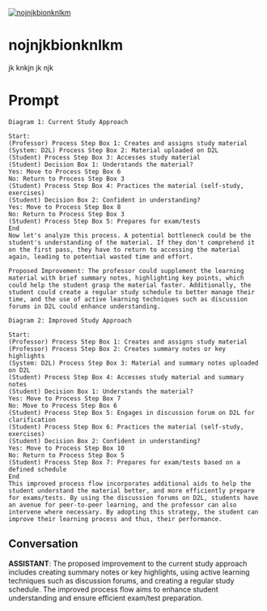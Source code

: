 
[![nojnjkbionknlkm](https://flow-prompt-covers.s3.us-west-1.amazonaws.com/icon/futuristic/futu_8.png)]()
# nojnjkbionknlkm 
 jk knkjn jk njk

# Prompt

```
Diagram 1: Current Study Approach

Start:
(Professor) Process Step Box 1: Creates and assigns study material
(System: D2L) Process Step Box 2: Material uploaded on D2L
(Student) Process Step Box 3: Accesses study material
(Student) Decision Box 1: Understands the material?
Yes: Move to Process Step Box 6
No: Return to Process Step Box 3
(Student) Process Step Box 4: Practices the material (self-study, exercises)
(Student) Decision Box 2: Confident in understanding?
Yes: Move to Process Step Box 8
No: Return to Process Step Box 3
(Student) Process Step Box 5: Prepares for exam/tests
End
Now let's analyze this process. A potential bottleneck could be the student's understanding of the material. If they don't comprehend it on the first pass, they have to return to accessing the material again, leading to potential wasted time and effort.

Proposed Improvement: The professor could supplement the learning material with brief summary notes, highlighting key points, which could help the student grasp the material faster. Additionally, the student could create a regular study schedule to better manage their time, and the use of active learning techniques such as discussion forums in D2L could enhance understanding.

Diagram 2: Improved Study Approach

Start:
(Professor) Process Step Box 1: Creates and assigns study material
(Professor) Process Step Box 2: Creates summary notes or key highlights
(System: D2L) Process Step Box 3: Material and summary notes uploaded on D2L
(Student) Process Step Box 4: Accesses study material and summary notes
(Student) Decision Box 1: Understands the material?
Yes: Move to Process Step Box 7
No: Move to Process Step Box 6
(Student) Process Step Box 5: Engages in discussion forum on D2L for clarification
(Student) Process Step Box 6: Practices the material (self-study, exercises)
(Student) Decision Box 2: Confident in understanding?
Yes: Move to Process Step Box 10
No: Return to Process Step Box 5
(Student) Process Step Box 7: Prepares for exam/tests based on a defined schedule
End
This improved process flow incorporates additional aids to help the student understand the material better, and more efficiently prepare for exams/tests. By using the discussion forums on D2L, students have an avenue for peer-to-peer learning, and the professor can also intervene where necessary. By adopting this strategy, the student can improve their learning process and thus, their performance.
```

## Conversation

**ASSISTANT**: The proposed improvement to the current study approach includes creating summary notes or key highlights, using active learning techniques such as discussion forums, and creating a regular study schedule. The improved process flow aims to enhance student understanding and ensure efficient exam/test preparation.


